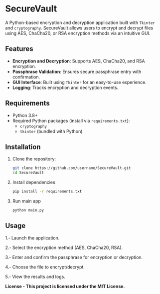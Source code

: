 # SecureVault

A Python-based encryption and decryption application built with `Tkinter` and `cryptography`. SecureVault allows users to encrypt and decrypt files using AES, ChaCha20, or RSA encryption methods via an intuitive GUI.

## Features
- **Encryption and Decryption**: Supports AES, ChaCha20, and RSA encryption.
- **Passphrase Validation**: Ensures secure passphrase entry with confirmation.
- **GUI Interface**: Built using `Tkinter` for an easy-to-use experience.
- **Logging**: Tracks encryption and decryption events.

## Requirements
- Python 3.8+
- Required Python packages (install via `requirements.txt`):
  - `cryptography`
  - `tkinter` (bundled with Python)

## Installation
1. Clone the repository:
   ```bash
   git clone https://github.com/username/SecureVault.git
   cd SecureVault

2. Install dependencies
   ```bash
   pip install -r requirements.txt

3. Run main app
    ```bash
   python main.py

## Usage
1.- Launch the application.

2.- Select the encryption method (AES, ChaCha20, RSA).

3.- Enter and confirm the passphrase for encryption or decryption.

4.- Choose the file to encrypt/decrypt.

5.- View the results and logs.

**License - This project is licensed under the MIT License.**
